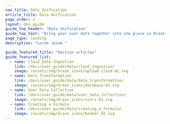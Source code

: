```yaml
---
nav_title: Data Unification
article_title: Data Unification
page_order: 1
layout: dev_guide
guide_top_header: "Data Unification"
guide_top_text: "Bring your user data together into one place in Braze using Cloud Data Ingestion or Data Transformation. No matter the source of your data, you can unify it all to get a complete picture of who your users are, including their behaviors, preferences, and actions."
page_type: landing
description: "Lorem ipsum."

guide_featured_title: "Section articles"
guide_featured_list:
  - name: Cloud Data Ingestion
    link: /docs/user_guide/data/cloud_ingestion/
    image: /assets/img/braze_icons/upload-cloud-01.svg
  - name: Data Transformation
    link: /docs/user_guide/data/data_transformation/
    image: /assets/img/braze_icons/database-01.svg
  - name: User Data Collection
    link: /docs/user_guide/data/user_data_collection/
    image: /assets/img/braze_icons/users-01.svg
  - name: Creating a Formula
    link: /docs/user_guide/data/creating_a_formula/
    image: /assets/img/braze_icons/beaker-02.svg
---
```

<br><br>
